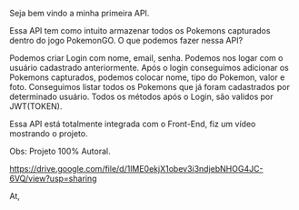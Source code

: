 Seja bem vindo a minha primeira API.

Essa API tem como intuito armazenar todos os Pokemons capturados dentro do jogo PokemonGO.
O que podemos fazer nessa API?

Podemos criar Login com nome, email, senha.
Podemos nos logar com o usuário cadastrado anteriormente.
Após o login conseguimos adicionar os Pokemons capturados, podemos colocar nome, tipo do Pokemon, valor e foto.
Conseguimos listar todos os Pokemons que já foram cadastrados por determinado usuário.
Todos os métodos após o Login, são validos por JWT(TOKEN).

Essa API está totalmente integrada com o Front-End, fiz um vídeo mostrando o projeto.

Obs: Projeto 100% Autoral.

https://drive.google.com/file/d/1lME0ekjX1obev3i3ndjebNHOG4JC-6VQ/view?usp=sharing

At,
